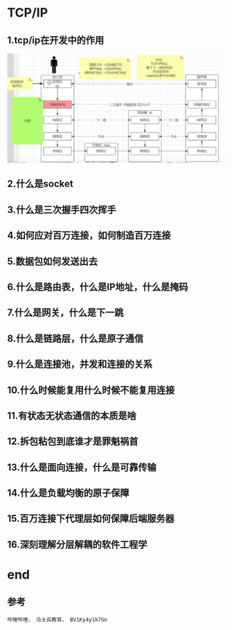 # TCP/IP

## 	1.tcp/ip在开发中的作用

<img src="images/image-20210809195012577.png" alt="image-20210809195012577" style="zoom:50%;" />





## 	2.什么是socket

## 	3.什么是三次握手四次挥手

## 	4.如何应对百万连接，如何制造百万连接

## 	5.数据包如何发送出去

## 	6.什么是路由表，什么是IP地址，什么是掩码

## 	7.什么是网关，什么是下一跳

## 	8.什么是链路层，什么是原子通信

## 	9.什么是连接池，并发和连接的关系

## 	10.什么时候能复用什么时候不能复用连接

## 	11.有状态无状态通信的本质是啥

## 	12.拆包粘包到底谁才是罪魁祸首

## 	13.什么是面向连接，什么是可靠传输

## 	14.什么是负载均衡的原子保障

## 	15.百万连接下代理层如何保障后端服务器

## 	16.深刻理解分层解耦的软件工程学

# end

## 参考

```
哔哩哔哩， 马士兵教育， BV1Ky4y1k7Gn
```

